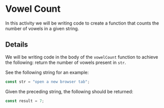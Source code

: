 # Vowel Count

In this activity we will be writing code to create a function that counts the number of vowels in a given string.

## Details

We will be writing code in the body of the `vowelCount` function to achieve the following: return the number of vowels present in `str`.

See the following string for an example:

```js
const str = "open a new browser tab";
```

Given the preceding string, the following should be returned:

```js
const result = 7;
```
